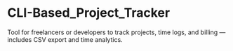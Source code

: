 # CLI-Based_Project_Tracker
Tool for freelancers or developers to track projects, time logs, and billing — includes  CSV export and time analytics. 
